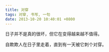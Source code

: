 ```yaml
---
title: 对穿
tags: 对穿, 书写, 一句
date: 2013-10-20 10:40:01 +0800
---
```



日子并不是真的很坏，但它在变得越来越不值得。

自欺欺人在日子里走着，直到有一天被它刺个对穿。

